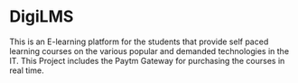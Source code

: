 # DigiLMS
This is an E-learning platform for the students that provide self paced learning courses on the various popular and demanded technologies in the IT. This Project includes the Paytm Gateway for purchasing the courses in real time.

